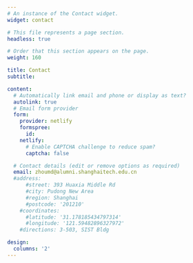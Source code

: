 ```yaml
---
# An instance of the Contact widget.
widget: contact

# This file represents a page section.
headless: true

# Order that this section appears on the page.
weight: 160

title: Contact
subtitle:

content:
  # Automatically link email and phone or display as text?
  autolink: true
  # Email form provider
  form:
    provider: netlify
    formspree:
      id:
    netlify:
      # Enable CAPTCHA challenge to reduce spam?
      captcha: false

  # Contact details (edit or remove options as required)
  email: zhoumd@alumni.shanghaitech.edu.cn
  #address:
      #street: 393 Huaxia Middle Rd
      #city: Pudong New Area
      #region: Shanghai 
      #postcode: '201210'
    #coordinates:
      #latitude: '31.178185434797314'
      #longitude: '121.59482896327972'
    #directions: 3-503, SIST Bldg

design:
  columns: '2'
---
```

